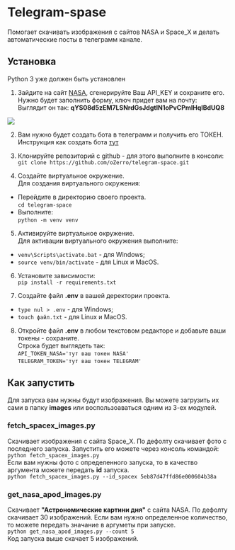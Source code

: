 # Telegram-spase
Помогает скачивать изображения с сайтов NASA и Space_X и делать автоматические посты в телеграмм канале.

## Установка
Python 3 уже должен быть установлен
1. Зайдите на сайт [NASA](https://api.nasa.gov/), сгенерируйте Ваш API_KEY и сохраните его. Нужно будет заполнить форму, ключ придет вам на почту:  
   Выглядит он так: **qYS08d5zEM7LSNrdGsJdgtIN1oPvCPmlHqIBdUQ8**
    
![](https://sun9-67.userapi.com/impg/sCU-EydDi4vXFi7Ly55AfuiwECyjJZz3vn8inw/Pzjp6e4hrqU.jpg?size=1072x627&quality=96&sign=ef5d7308eb419dafb02827ada086d133&type=album)  

2. Вам нужно будет создать бота в телеграмм и получить его ТОКЕН.    
   Инструкция как создать бота [тут](https://way23.ru/%D1%80%D0%B5%D0%B3%D0%B8%D1%81%D1%82%D1%80%D0%B0%D1%86%D0%B8%D1%8F-%D0%B1%D0%BE%D1%82%D0%B0-%D0%B2-telegram.html)

3. Клонируйте репозиторий с github - для этого выполните в консоли:  
`git clone https://github.com/oZerro/telegram-space.git`

4. Создайте виртуальное окружение.  
Для создания виртуального окружения:  
- Перейдите в директорию своего проекта.  
`cd telegram-space` 
- Выполните:  
`python -m venv venv`

5. Активируйте виртуальное окружение.  
Для активации виртуального окружения выполните:  
- `venv\Scripts\activate.bat` - для Windows;
- `source venv/bin/activate` - для Linux и MacOS.

6. Установите зависимости:  
 `pip install -r requirements.txt`  

7. Создайте файл **.env** в вашей деректории проекта.  

- `type nul > .env` - для Windows;
- `touch файл.txt` - для Linux и MacOS.

8. Откройте файл **.env** в любом текстовом редакторе и добавьте ваши токены - сохраните.  
Строка будет выглядеть так:  
`API_TOKEN_NASA='тут ваш токен NASA'`  
`TELEGRAM_TOKEN='тут ваш токен TELEGRAM'`

## Как запустить
Для запуска вам нужны будут изображения. Вы можете загрузить их сами в папку **images** или воспользоаваться одним из 3-ех модулей.  

### fetch_spacex_images.py
Скачивает изображения с сайта Space_X. По дефолту скачивает фото с последнего запуска. Запустить его можете через консоль командой:  
```python fetch_spacex_images.py```  
Если вам нужны фото с определенного запуска, то в качество аргумента можете передать **id** запуска.  
```python fetch_spacex_images.py --id_spacex 5eb87d47ffd86e000604b38a```  

### get_nasa_apod_images.py
Скачивает **"Астрономические картини дня"** с сайта NASA. По дефолту скачивает 30 изображений. Если вам нужно определенное количество, то можете передать значание в аргуметы при запуске.  
```python get_nasa_apod_images.py --count 5```  
Код запуска выше скачает 5 изображений.  














